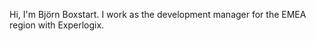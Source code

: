 Hi, I'm Björn Boxstart. I work as the development manager for the EMEA region with Experlogix.

<!---
BjornBoxstartXpl/BjornBoxstartXpl is a ✨ special ✨ repository because its `README.md` (this file) appears on your GitHub profile.
You can click the Preview link to take a look at your changes.
--->

